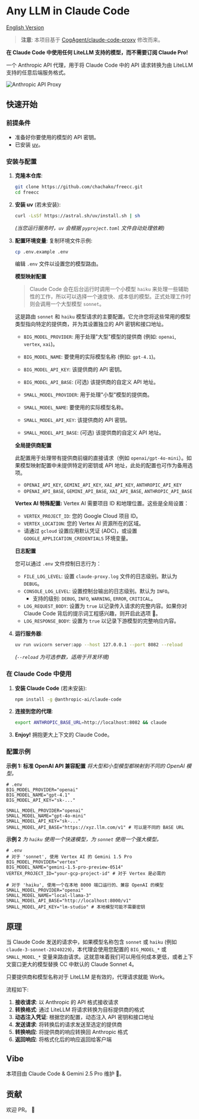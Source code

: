 # Any LLM in Claude Code

[English Version](README.md)

> **注意**: 本项目基于 [CogAgent/claude-code-proxy](https://github.com/CogAgent/claude-code-proxy) 修改而来。

**在 Claude Code 中使用任何 LiteLLM 支持的模型，而不需要订阅 Claude Pro!**

一个 Anthropic API 代理，用于将 Claude Code 中的 API 请求转换为由 LiteLLM 支持的任意后端服务格式。

![Anthropic API Proxy](pic.png)

## 快速开始

### 前提条件

- 准备好你要使用的模型的 API 密钥。
- 已安装 [uv](https://github.com/astral-sh/uv)。

### 安装与配置

1.  **克隆本仓库**:
    ```bash
    git clone https://github.com/chachako/freecc.git
    cd freecc
    ```

2.  **安装 uv** (若未安装):
    ```bash
    curl -LsSf https://astral.sh/uv/install.sh | sh
    ```
    *(当您运行服务时，`uv` 会根据 `pyproject.toml` 文件自动处理依赖)*

3.  **配置环境变量**:
    复制环境文件示例:
    ```bash
    cp .env.example .env
    ```
    编辑 `.env` 文件以设置您的模型路由。

    **模型映射配置**

    > Claude Code 会在后台运行时调用一个小模型 `haiku` 来处理一些辅助性的工作，所以可以选择一个速度快、成本低的模型。正式处理工作时则会调用一个大型模型 `sonnet`。
    
    这是路由 `sonnet` 和 `haiku` 模型请求的主要配置。它允许您将这些常用的模型类型指向特定的提供商，并为其设置独立的 API 密钥和接口地址。

    -   `BIG_MODEL_PROVIDER`: 用于处理"大型"模型的提供商 (例如: `openai`, `vertex`, `xai`)。
    -   `BIG_MODEL_NAME`: 要使用的实际模型名称 (例如: `gpt-4.1`)。
    -   `BIG_MODEL_API_KEY`: 该提供商的 API 密钥。
    -   `BIG_MODEL_API_BASE`: (可选) 该提供商的自定义 API 地址。

    -   `SMALL_MODEL_PROVIDER`: 用于处理"小型"模型的提供商。
    -   `SMALL_MODEL_NAME`: 要使用的实际模型名称。
    -   `SMALL_MODEL_API_KEY`: 该提供商的 API 密钥。
    -   `SMALL_MODEL_API_BASE`: (可选) 该提供商的自定义 API 地址。

    **全局提供商配置**

    此配置用于处理带有提供商前缀的直接请求（例如 `openai/gpt-4o-mini`）。如果模型映射配置中未提供特定的密钥或 API 地址，此处的配置也可作为备用选项。

    -   `OPENAI_API_KEY`, `GEMINI_API_KEY`, `XAI_API_KEY`, `ANTHROPIC_API_KEY`
    -   `OPENAI_API_BASE`, `GEMINI_API_BASE`, `XAI_API_BASE`, `ANTHROPIC_API_BASE`

    **Vertex AI 特殊配置:**
    Vertex AI 需要项目 ID 和地理位置。这些是全局设置：
    -   `VERTEX_PROJECT_ID`: 您的 Google Cloud 项目 ID。
    -   `VERTEX_LOCATION`: 您的 Vertex AI 资源所在的区域。
    -   请通过 `gcloud` 设置应用默认凭证 (ADC)，或设置 `GOOGLE_APPLICATION_CREDENTIALS` 环境变量。

    **日志配置**

    您可以通过 `.env` 文件控制日志行为：
    -   `FILE_LOG_LEVEL`: 设置 `claude-proxy.log` 文件的日志级别。默认为 `DEBUG`。
    -   `CONSOLE_LOG_LEVEL`: 设置控制台输出的日志级别。默认为 `INFO`。
        -   支持的级别: `DEBUG`, `INFO`, `WARNING`, `ERROR`, `CRITICAL`。
    -   `LOG_REQUEST_BODY`: 设置为 `true` 以记录传入请求的完整内容。如果你对 Claude Code 背后的提示词工程感兴趣，则开启此选项 🤑。
    -   `LOG_RESPONSE_BODY`: 设置为 `true` 以记录下游模型的完整响应内容。

4.  **运行服务器**:
    ```bash
    uv run uvicorn server:app --host 127.0.0.1 --port 8082 --reload
    ```
    *(`--reload` 为可选参数，适用于开发环境)*

### 在 Claude Code 中使用

1.  **安装 Claude Code** (若未安装):
    ```bash
    npm install -g @anthropic-ai/claude-code
    ```

2.  **连接到您的代理**:
    ```bash
    export ANTHROPIC_BASE_URL=http://localhost:8082 && claude
    ```

3.  **Enjoy!** 拥抱更大上下文的 Claude Code。

### 配置示例

**示例 1: 标准 OpenAI API 兼容配置**
*将大型和小型模型都映射到不同的 OpenAI 模型。*
```dotenv
# .env
BIG_MODEL_PROVIDER="openai"
BIG_MODEL_NAME="gpt-4.1"
BIG_MODEL_API_KEY="sk-..."

SMALL_MODEL_PROVIDER="openai"
SMALL_MODEL_NAME="gpt-4o-mini"
SMALL_MODEL_API_KEY="sk-..."
SMALL_MODEL_API_BASE="https://xyz.llm.com/v1" # 可以是不同的 BASE URL
```

**示例 2**
*为 `haiku` 使用一个快速模型，为 `sonnet` 使用一个强大模型。*
```dotenv
# .env
# 对于 'sonnet', 使用 Vertex AI 的 Gemini 1.5 Pro
BIG_MODEL_PROVIDER="vertex"
BIG_MODEL_NAME="gemini-1.5-pro-preview-0514"
VERTEX_PROJECT_ID="your-gcp-project-id" # 对于 Vertex 是必需的

# 对于 'haiku', 使用一个在本地 8000 端口运行的、兼容 OpenAI 的模型
SMALL_MODEL_PROVIDER="openai"
SMALL_MODEL_NAME="local-llama-3"
SMALL_MODEL_API_BASE="http://localhost:8000/v1"
SMALL_MODEL_API_KEY="lm-studio" # 本地模型可能不需要密钥
```

## 原理

当 Claude Code 发送的请求中，如果模型名称包含 `sonnet` 或 `haiku` (例如 `claude-3-sonnet-20240229`)，本代理会使用您配置的 `BIG_MODEL_*` 或 `SMALL_MODEL_*` 变量来路由请求。这就意味着我们可以用任何成本更低，或者上下文窗口更大的模型替换 CC 中默认的 Claude Sonnet 4。

只要提供商和模型名称对于 LiteLLM 是有效的，代理请求就能 Work。

流程如下:

1.  **接收请求**: 以 Anthropic 的 API 格式接收请求
2.  **转换格式**: 通过 LiteLLM 将请求转换为目标提供商的格式
3.  **动态注入凭证**: 根据您的配置，动态注入 API 密钥和接口地址
4.  **发送请求**: 将转换后的请求发送至选定的提供商
5.  **转换响应**: 将提供商的响应转换回 Anthropic 格式
6.  **返回响应**: 将格式化后的响应返回给客户端

## Vibe

本项目由 Claude Code & Gemini 2.5 Pro 维护 🤪。

## 贡献

欢迎 PR。 🎁
